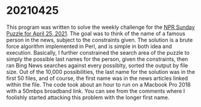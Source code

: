 # 20210425

This program was written to solve the weekly challenge for the [NPR Sunday Puzzle for April 25, 2021](https://www.npr.org/2021/04/25/990473656/sunday-puzzle-2-part-puzzles). The goal was to think of the name of a famous person in the news, subject to the constraints given. The solution is a brute force algorithm implemented in Perl, and is simple in both idea and execution. Basically, I further constrained the search area of the puzzle to simply the possible last names for the person, given the constraints, then ran Bing News searches against every possiblty, sorted the output by file size. Out of the 10,000 possibilities, the last name for the solution was in the first 50 files, and of course, the first name was in the news articles linked within the file. The code took about an hour to run on a Macbook Pro 2018 with a 50mbps broadband link. You can see from the comments where I foolishly started attacking this problem with the longer first name. 